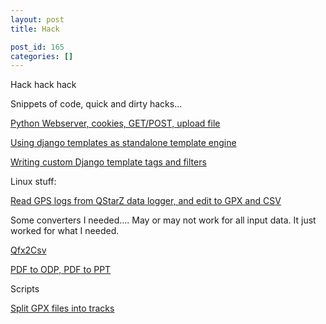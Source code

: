 ```yaml
---
layout: post
title: Hack

post_id: 165
categories: []
---
```


Hack hack hack

Snippets of code, quick and dirty hacks...

<a title="Simple webserver in python" href="{{ site.baseurl }}/2010/02/12/simple-webserver-in-python/">Python Webserver, cookies, GET/POST, upload file</a>

<a title="Django templates standalone" href="{{ site.baseurl }}/2010/02/28/django-template-standalone/">Using django templates as standalone template engine</a>

<a title="Custom Django tags an filters" href="{{ site.baseurl }}/2010/02/28/django-custom-tags-and-filters/">Writing custom Django template tags and filters</a>

Linux stuff:

<a title="Read and edit gps data" href="{{ site.baseurl }}/2010/02/21/read-gps-logs-from-qstarz-data-logger/">Read GPS logs from QStarZ data logger, and edit to GPX and CSV</a>

Some converters I needed.... May or may not work for all input data. It just worked for what I needed.

<a title="QFX to CSV" href="{{ site.baseurl }}/2009/12/11/qfx-to-csv/">Qfx2Csv</a>

<a title="Convert PDF files to ODP, and PDF files to PPT" href="{{ site.baseurl }}/2010/01/08/pdf2odp/">PDF to ODP, PDF to PPT</a>

Scripts

<a title="Split GPX file into tracks" href="{{ site.baseurl }}/2010/02/28/split-a-gpx-file-into-tracks/">Split GPX files into tracks</a>
